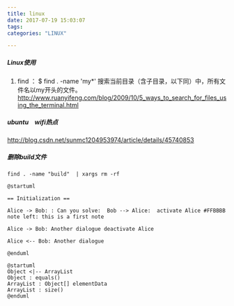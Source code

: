 ```yaml
---
title: linux
date: 2017-07-19 15:03:07
tags:
categories: "LINUX"

---
```


##### Linux使用

1. find  ： $ find . -name 'my*'   搜索当前目录（含子目录，以下同）中，所有文件名以my开头的文件。 http://www.ruanyifeng.com/blog/2009/10/5_ways_to_search_for_files_using_the_terminal.html

##### ubuntu　wifi热点

http://blog.csdn.net/sunmc1204953974/article/details/45740853

##### 删除build文件

`find . -name "build"  | xargs rm -rf`

```plantuml
@startuml

== Initialization ==

Alice -> Bob: : Can you solve:  Bob --> Alice:  activate Alice #FFBBBB note left: this is a first note

Alice -> Bob: Another dialogue deactivate Alice

Alice <-- Bob: Another dialogue

@enduml
```

```plantuml
@startuml
Object <|-- ArrayList
Object : equals()
ArrayList : Object[] elementData
ArrayList : size()
@enduml
```